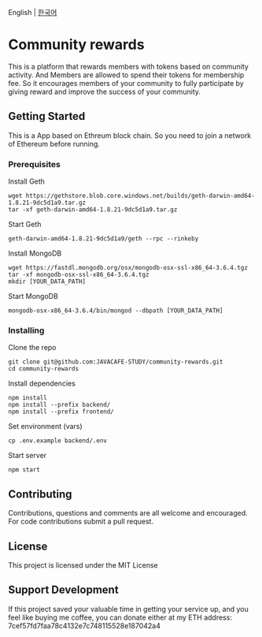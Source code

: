English | [한국어](./docs/ko/README-ko.md)

# Community rewards

This is a platform that rewards members with tokens based on community activity. And Members are allowed to spend their tokens for membership fee.
So it encourages members of your community to fully participate by giving reward and improve the success of your community.

## Getting Started

This is a App based on Ethreum block chain. So you need to join a network of Ethereum before running.

### Prerequisites

Install Geth
```
wget https://gethstore.blob.core.windows.net/builds/geth-darwin-amd64-1.8.21-9dc5d1a9.tar.gz
tar -xf geth-darwin-amd64-1.8.21-9dc5d1a9.tar.gz
```

Start Geth
```
geth-darwin-amd64-1.8.21-9dc5d1a9/geth --rpc --rinkeby
```

Install MongoDB
```
wget https://fastdl.mongodb.org/osx/mongodb-osx-ssl-x86_64-3.6.4.tgz
tar -xf mongodb-osx-ssl-x86_64-3.6.4.tgz
mkdir [YOUR_DATA_PATH]
```

Start MongoDB
```
mongodb-osx-x86_64-3.6.4/bin/mongod --dbpath [YOUR_DATA_PATH]
```

### Installing

Clone the repo
```
git clone git@github.com:JAVACAFE-STUDY/community-rewards.git
cd community-rewards
```

Install dependencies
```
npm install
npm install --prefix backend/
npm install --prefix frontend/
```

Set environment (vars)
```
cp .env.example backend/.env
```

Start server
```
npm start
```

## Contributing

Contributions, questions and comments are all welcome and encouraged. For code contributions submit a pull request.

## License

This project is licensed under the MIT License

## Support Development

If this project saved your valuable time in getting your service up, and you feel like buying me coffee, you can donate either at my ETH address: 7cef57fd7faa78c4132e7c748115528e187042a4
